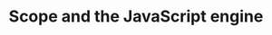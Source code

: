 ---
title: Scope and the JavaScript engine
published: November 26, 2018
meta: javascript scope and the javascript engine. this article will explain how variables are seen in javascript and how javascript runs your code.
pic: images/javascript.png
imgAlt: the JavaScript logo
link: https://codinglead.github.io/javascript/scope-and-javascript-engine
---